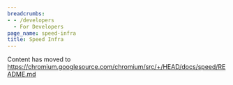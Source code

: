 ```yaml
---
breadcrumbs:
- - /developers
  - For Developers
page_name: speed-infra
title: Speed Infra
---
```


Content has moved to
<https://chromium.googlesource.com/chromium/src/+/HEAD/docs/speed/README.md>
